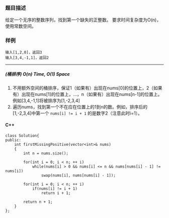 ### 题目描述

给定一个无序的整数序列，找到第一个缺失的正整数。
要求时间复杂度为O(n)，使用常数空间。

### 样例

```
输入[1,2,0]，返回3
输入[3,4,-1,1]，返回2

```


----------

##### (桶排序) $O(n)$ Time, $O(1)$ Space

1. 不用额外空间的桶排序，保证1（如果有）出现在nums[0]的位置上，2（如果有）出现在nums[1]的位置上，...，n（如果有）出现在nums[n-1]的位置上。例如[3,4,-1,1]将被排序为[1,-2,3,4]
2. 遍历nums，找到第一个不在应在位置上的1到n的数。例如，排序后的[1,-2,3,4]中第一个 `nums[i] != i + 1` 的是数字2（注意此时i=1）。


#### C++ 
```
class Solution{
public:
    int firstMissingPositive(vector<int>& nums) 
    {
    	int n = nums.size();
        
        for(int i = 0; i < n; ++ i)
            while(nums[i] > 0 && nums[i] <= n && nums[nums[i] - 1] != nums[i])
                swap(nums[i], nums[nums[i] - 1]);
        
        for(int i = 0; i < n; ++ i)
            if(nums[i] != i + 1)
                return i + 1;
        
        return n + 1;
    }
};


```


